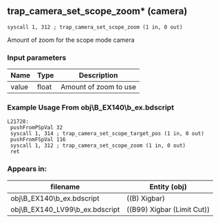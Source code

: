 ## trap_camera_set_scope_zoom* (camera)

`syscall 1, 312 ; trap_camera_set_scope_zoom (1 in, 0 out)`

Amount of zoom for the scope mode camera

### Input parameters
| Name | Type | Description
|------|------|------------
| value   | float   | Amount of zoom to use


### Example Usage From obj\B_EX140\b_ex.bdscript
```plaintext
L21728:
 pushFromPSpVal 32
 syscall 1, 314 ; trap_camera_set_scope_target_pos (1 in, 0 out)
 pushFromFSpVal 116
 syscall 1, 312 ; trap_camera_set_scope_zoom (1 in, 0 out)
 ret
```


### Appears in:
| filename | Entity (obj)
|----------|-------------
| obj\B_EX140\b_ex.bdscript       | ((B) Xigbar)          
| obj\B_EX140_LV99\b_ex.bdscript       | ((B99) Xigbar (Limit Cut))          



